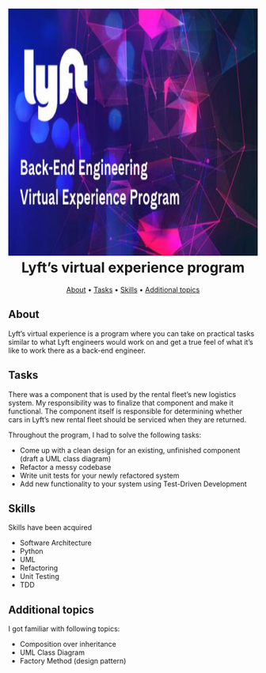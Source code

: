 <h1 align="center">
  <br>
<img src="image/1674313609055.jpeg"
     alt="Markdown Monster icon"
     style="height: 500px; width:900px;" />
  <br>
  Lyft’s virtual experience program
  <br>
</h1>

<p align="center">
  <a href="#about">About</a> •
  <a href="#tasks">Tasks</a> •
  <a href="#skills">Skills</a> •
  <a href="#additional-topics">Additional topics</a>
</p>

## About
Lyft’s virtual experience is a program where you can take on practical tasks similar to what Lyft engineers would work on and get a true feel of what it’s like to work there as a back-end engineer.

## Tasks
There was a component that is used by the rental fleet’s new logistics system. 
My responsibility was to finalize that component and make it functional.
The component itself is responsible for determining whether cars in Lyft’s new rental fleet should be serviced when they are returned. 

Throughout the program, I had to solve the following tasks:
 - Come up with a clean design for an existing, unfinished component (draft a UML class diagram)
 - Refactor a messy codebase
 - Write unit tests for your newly refactored system
 - Add new functionality to your system using Test-Driven Development

## Skills

Skills have been acquired
- Software Architecture
- Python
- UML
- Refactoring
- Unit Testing
- TDD

## Additional topics

I got familiar with following topics:
- Composition over inheritance
- UML Class Diagram
- Factory Method (design pattern)

